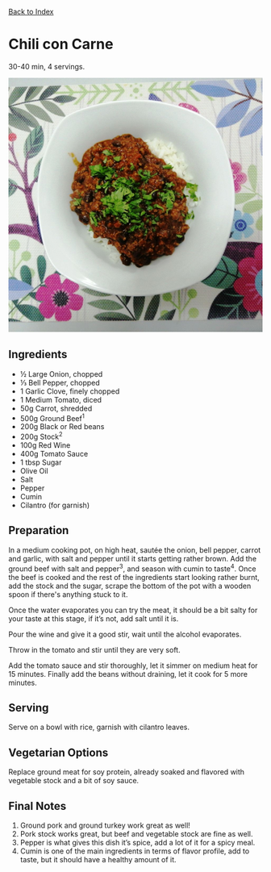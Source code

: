 [Back to Index](../../index.md)

# Chili con Carne

30-40 min, 4 servings.

![A plate of CHILI](dish.jpg)

## Ingredients
- ½ Large Onion, chopped
- ⅓ Bell Pepper, chopped
- 1 Garlic Clove, finely chopped
- 1 Medium Tomato, diced
- 50g Carrot, shredded
- 500g Ground Beef<sup>1</sup>
- 200g Black or Red beans
- 200g Stock<sup>2</sup>
- 100g Red Wine
- 400g Tomato Sauce
- 1 tbsp Sugar
- Olive Oil
- Salt
- Pepper
- Cumin
- Cilantro (for garnish)

## Preparation
In a medium cooking pot, on high heat, sautée the onion, bell pepper, carrot and garlic, with salt and pepper until it starts getting rather brown. Add the ground beef with salt and pepper<sup>3</sup>, and season with cumin to taste<sup>4</sup>. Once the beef is cooked and the rest of the ingredients start looking rather burnt, add the stock and the sugar, scrape the bottom of the pot with a wooden spoon if there's anything stuck to it.

Once the water evaporates you can try the meat, it should be a bit salty for your taste at this stage, if it’s not, add salt until it is.

Pour the wine and give it a good stir, wait until the alcohol evaporates.

Throw in the tomato and stir until they are very soft.

Add the tomato sauce and stir thoroughly, let it simmer on medium heat for 15 minutes. Finally add the beans without draining, let it cook for 5 more minutes.

## Serving
Serve on a bowl with rice, garnish with cilantro leaves.

## Vegetarian Options
Replace ground meat for soy protein, already soaked and flavored with vegetable stock and a bit of soy sauce.

## Final Notes
1. Ground pork and ground turkey work great as well!
2. Pork stock works great, but beef and vegetable stock are fine as well.
3. Pepper is what gives this dish it’s spice, add a lot of it for a spicy meal.
4. Cumin is one of the main ingredients in terms of flavor profile, add to taste, but it should have a healthy amount of it.